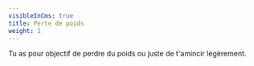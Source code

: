 ```yaml
---
visibleInCms: true
title: Perte de poids
weight: 1
---
```

Tu as pour objectif de perdre du poids ou juste de t'amincir légèrement.